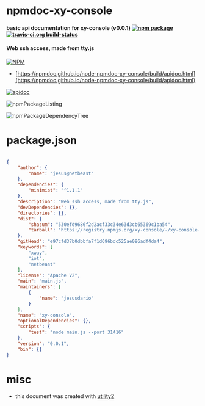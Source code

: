 # npmdoc-xy-console

#### basic api documentation for  xy-console (v0.0.1)  [![npm package](https://img.shields.io/npm/v/npmdoc-xy-console.svg?style=flat-square)](https://www.npmjs.org/package/npmdoc-xy-console) [![travis-ci.org build-status](https://api.travis-ci.org/npmdoc/node-npmdoc-xy-console.svg)](https://travis-ci.org/npmdoc/node-npmdoc-xy-console)

#### Web ssh access, made from tty.js

[![NPM](https://nodei.co/npm/xy-console.png?downloads=true&downloadRank=true&stars=true)](https://www.npmjs.com/package/xy-console)

- [https://npmdoc.github.io/node-npmdoc-xy-console/build/apidoc.html](https://npmdoc.github.io/node-npmdoc-xy-console/build/apidoc.html)

[![apidoc](https://npmdoc.github.io/node-npmdoc-xy-console/build/screenCapture.buildCi.browser.%252Ftmp%252Fbuild%252Fapidoc.html.png)](https://npmdoc.github.io/node-npmdoc-xy-console/build/apidoc.html)

![npmPackageListing](https://npmdoc.github.io/node-npmdoc-xy-console/build/screenCapture.npmPackageListing.svg)

![npmPackageDependencyTree](https://npmdoc.github.io/node-npmdoc-xy-console/build/screenCapture.npmPackageDependencyTree.svg)



# package.json

```json

{
    "author": {
        "name": "jesus@netbeast"
    },
    "dependencies": {
        "minimist": "^1.1.1"
    },
    "description": "Web ssh access, made from tty.js",
    "devDependencies": {},
    "directories": {},
    "dist": {
        "shasum": "530efd9686f2d2acf33c34e63d3cb65369c1ba54",
        "tarball": "https://registry.npmjs.org/xy-console/-/xy-console-0.0.1.tgz"
    },
    "gitHead": "e97cfd37b0dbbfa7f1d696bdc525ae086adf4da4",
    "keywords": [
        "xway",
        "iot",
        "netbeast"
    ],
    "license": "Apache V2",
    "main": "main.js",
    "maintainers": [
        {
            "name": "jesusdario"
        }
    ],
    "name": "xy-console",
    "optionalDependencies": {},
    "scripts": {
        "test": "node main.js --port 31416"
    },
    "version": "0.0.1",
    "bin": {}
}
```



# misc
- this document was created with [utility2](https://github.com/kaizhu256/node-utility2)
